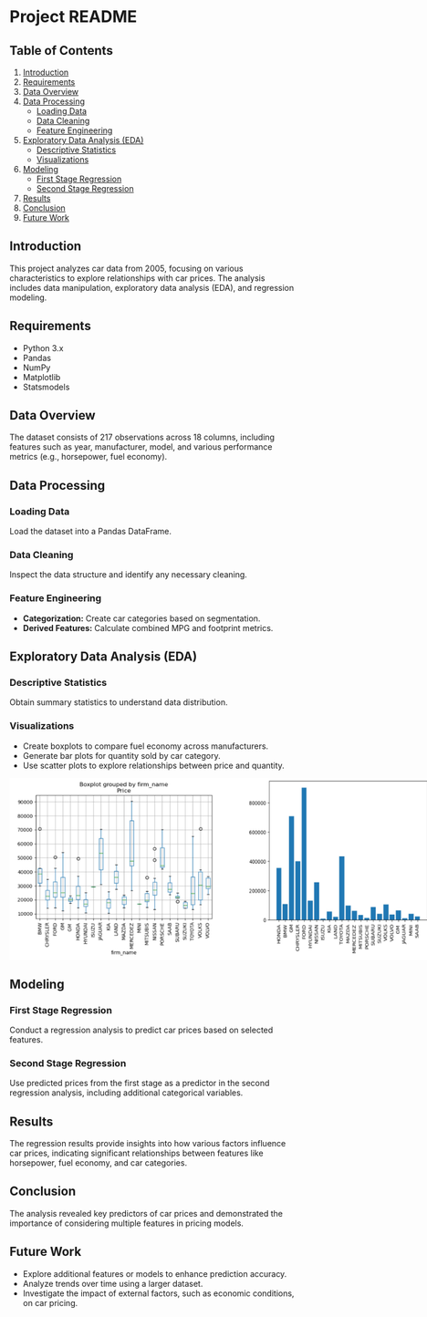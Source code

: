 # Project README

## Table of Contents
1. [Introduction](#introduction)
2. [Requirements](#requirements)
3. [Data Overview](#data-overview)
4. [Data Processing](#data-processing)
   - [Loading Data](#loading-data)
   - [Data Cleaning](#data-cleaning)
   - [Feature Engineering](#feature-engineering)
5. [Exploratory Data Analysis (EDA)](#exploratory-data-analysis-eda)
   - [Descriptive Statistics](#descriptive-statistics)
   - [Visualizations](#visualizations)
6. [Modeling](#modeling)
   - [First Stage Regression](#first-stage-regression)
   - [Second Stage Regression](#second-stage-regression)
7. [Results](#results)
8. [Conclusion](#conclusion)
9. [Future Work](#future-work)

## Introduction
This project analyzes car data from 2005, focusing on various characteristics to explore relationships with car prices. The analysis includes data manipulation, exploratory data analysis (EDA), and regression modeling.

## Requirements
- Python 3.x
- Pandas
- NumPy
- Matplotlib
- Statsmodels

## Data Overview
The dataset consists of 217 observations across 18 columns, including features such as year, manufacturer, model, and various performance metrics (e.g., horsepower, fuel economy).

## Data Processing

### Loading Data
Load the dataset into a Pandas DataFrame.

### Data Cleaning
Inspect the data structure and identify any necessary cleaning.

### Feature Engineering
- **Categorization:** Create car categories based on segmentation.
- **Derived Features:** Calculate combined MPG and footprint metrics.

## Exploratory Data Analysis (EDA)

### Descriptive Statistics
Obtain summary statistics to understand data distribution.

### Visualizations
- Create boxplots to compare fuel economy across manufacturers.
- Generate bar plots for quantity sold by car category.
- Use scatter plots to explore relationships between price and quantity.

<div style="display: flex; justify-content: space-around;">
    <img src="https://github.com/RoryQo/Demand-Estimation-Project/raw/main/Graph1.jpg" alt="Graph 1" style="width: 400px;"/>
    <img src="https://github.com/RoryQo/Demand-Estimation-Project/raw/main/graph2.jpg" alt="Graph 2" style="width: 400px;"/>
</div>


## Modeling

### First Stage Regression
Conduct a regression analysis to predict car prices based on selected features.

### Second Stage Regression
Use predicted prices from the first stage as a predictor in the second regression analysis, including additional categorical variables.

## Results
The regression results provide insights into how various factors influence car prices, indicating significant relationships between features like horsepower, fuel economy, and car categories.

## Conclusion
The analysis revealed key predictors of car prices and demonstrated the importance of considering multiple features in pricing models.

## Future Work
- Explore additional features or models to enhance prediction accuracy.
- Analyze trends over time using a larger dataset.
- Investigate the impact of external factors, such as economic conditions, on car pricing.
